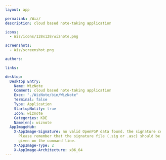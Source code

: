```yaml
---
layout: app

permalink: /Wiz/
description: cloud based note-taking application

icons:
  - Wiz/icons/128x128/wiznote.png

screenshots:
  - Wiz/screenshot.png

authors:

links:

desktop:
  Desktop Entry:
    Name: WizNote
    Comment: cloud based note-taking application
    Exec: "./WizNote/bin/WizNote"
    Terminal: false
    Type: Application
    StartupNotify: true
    Icon: wiznote
    Categories: KDE
    Name[en]: wiznote
  AppImageHub:
    X-AppImage-Signature: no valid OpenPGP data found. the signature could not be verified.
      Please remember that the signature file (.sig or .asc) should be the first file
      given on the command line.
    X-AppImage-Type: 2
    X-AppImage-Architecture: x86_64
---
```

